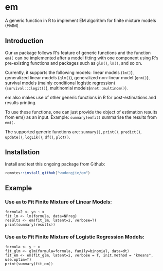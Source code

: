 # em
A generic function in R to implement EM algorithm for finite mixture models (FMM).

## Introduction

Our `em` package follows R's feature of generic functions and the function `em()` can be implemented after a model fitting with one component using R's pre-existing
functions and packages such as `glm()`, `lm()`, and so on.

Currently, it supports the following models: linear models (`lm()`), generalized linear models (`glm()`), generalized non-linear model (`gnm()`), survival models (mainly conditional logistic regression) (`survival::clogit()`), multinomial models(`nnet::multinom()`).

em also makes use of other generic functions in R for post-estimations and results printing.

To use these functions, one can just provide the object of estimation results from em() as an input. Example: `summary(emfit)` summarise the results from `em()`.

The supported generic functions are: `summary()`, `print()`, `predict()`, `update()`, `logLik()`, `df()`, `plot()`.


## Installation

Install and test this ongoing package from Github:

``` r
remotes::install_github("wudongjie/em")
```

## Example
### Use `em` to Fit Finite Mixture of Linear Models:

```
formula2 <- yn ~ x
fit_lm <- lm(formula, data=NPreg)
results <- em(fit_lm, latent=2, verbose=T)
print(summary(results))
```

### Use `em` to Fit Finite Mixture of Logistic Regression Models:

```
formula <- y ~ x
fit_glm <- glm(formula=formula, family=binomial, data=dt)
fit_em <- em(fit_glm, latent=2, verbose = T, init.method = "kmeans", use.optim=T)
print(summary(fit_em))
```

